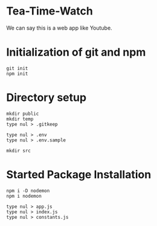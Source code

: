 # Tea-Time-Watch
We can say this is a web app like Youtube.

# Initialization of git and npm
```
git init
npm init
```

# Directory setup 
```
mkdir public
mkdir temp
type nul > .gitkeep
```
```
type nul > .env
type nul > .env.sample

mkdir src
```

# Started Package Installation

```
npm i -D nodemon
npm i nodemon
```
```
type nul > app.js
type nul > index.js
type nul > constants.js
```